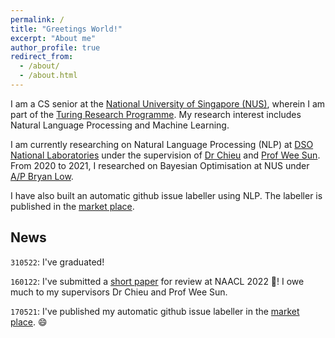 ```yaml
---
permalink: /
title: "Greetings World!"
excerpt: "About me"
author_profile: true
redirect_from: 
  - /about/
  - /about.html
---
```

I am a CS senior at the [National University of Singapore (NUS)](https://www.comp.nus.edu.sg), wherein I am part of the [Turing Research Programme](https://www.comp.nus.edu.sg/programmes/ug/cs/tp/). My research interest includes Natural Language Processing and Machine Learning.

I am currently researching on Natural Language Processing (NLP) at [DSO National Laboratories](https://www.dso.org.sg) under the supervision of [Dr Chieu](https://chaileon.github.io) and [Prof Wee Sun](https://www.comp.nus.edu.sg/~leews/). From 2020 to 2021, I researched on Bayesian Optimisation at NUS under [A/P Bryan Low](https://www.comp.nus.edu.sg/~lowkh/research.html). 

I have also built an automatic github issue labeller using NLP. The labeller is published in the [market place](https://github.com/marketplace/actions/auto-github-issue-labeller). 

<!-- Purpose of news: latest update regarding my research, as it can be hard tracking what's new -->
## News
`310522`: I've graduated!

`160122`: I've submitted a [short paper](https://drive.google.com/file/d/1ftrR9gj5Ta2BVRP6g6NTsrvtRWygH2Af/view?usp=sharing) for review at NAACL 2022 🥳! I owe much to my supervisors Dr Chieu and Prof Wee Sun.

`170521`: I've published my automatic github issue labeller in the [market place](https://github.com/marketplace/actions/auto-github-issue-labeller). 😄
